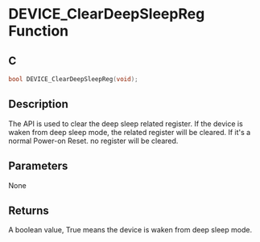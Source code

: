 # DEVICE_ClearDeepSleepReg Function

## C

```c
bool DEVICE_ClearDeepSleepReg(void);
```

## Description

 The API is used to clear the deep sleep related register. If the device is waken from deep sleep mode,
 the related register will be cleared. If it's a normal Power-on Reset. no register will be cleared.

## Parameters

 None  

## Returns

 A boolean value, True means the device is waken from deep sleep mode. 

